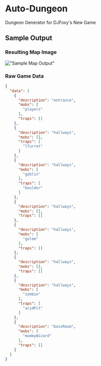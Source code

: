 # Auto-Dungeon

Dungeon Generator for DJFoxy's New Game

## Sample Output

### Resulting Map Image

!["Sample Map Output"](https://github.com/ctnava/autodungeon/blob/main/blob/map.png)

### Raw Game Data

```json
{
  "data": [
    {
      "description": "entrance",
      "mobs": [
        "players"
      ],
      "traps": []
    },
    {
      "description": "hallways",
      "mobs": [],
      "traps": [
        "lTurret"
      ]
    },
    {
      "description": "hallways",
      "mobs": [
        "goblin"
      ],
      "traps": [
        "boulder"
      ]
    },
    {
      "description": "hallways",
      "mobs": [],
      "traps": []
    },
    {
      "description": "hallways",
      "mobs": [
        "golem"
      ],
      "traps": []
    },
    {
      "description": "hallways",
      "mobs": [],
      "traps": []
    },
    {
      "description": "hallways",
      "mobs": [
        "zombie"
      ],
      "traps": [
        "acidPit"
      ]
    },
    {
      "description": "bossRoom",
      "mobs": [
        "mummyWizard"
      ],
      "traps": []
    }
  ]
}
```

